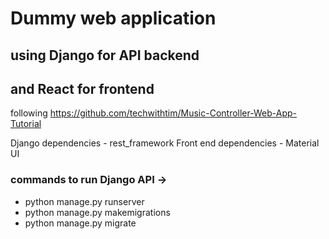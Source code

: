 # Dummy web application
## using Django for API backend
## and React for frontend

following https://github.com/techwithtim/Music-Controller-Web-App-Tutorial 

Django dependencies - rest_framework
Front end dependencies - Material UI


### commands to run Django API -> 

- python manage.py runserver
- python manage.py makemigrations
- python manage.py migrate
